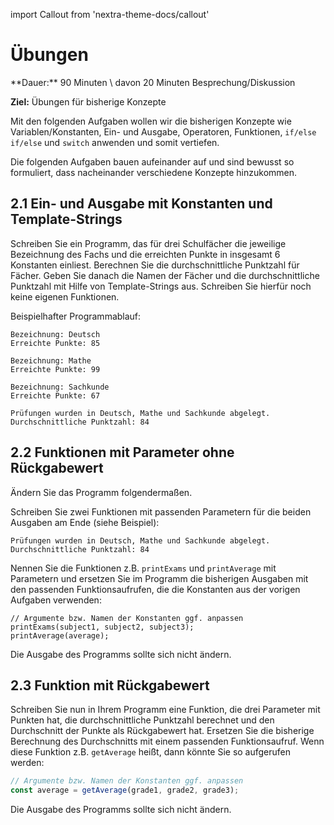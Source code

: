 import Callout from 'nextra-theme-docs/callout'

# Übungen

<Callout>
  **Dauer:** 90 Minuten \
  davon 20 Minuten Besprechung/Diskussion

**Ziel:** Übungen für bisherige Konzepte
</Callout>

Mit den folgenden Aufgaben wollen wir die bisherigen
Konzepte wie Variablen/Konstanten, Ein- und Ausgabe,
Operatoren, Funktionen, `if/else if/else` und `switch` 
anwenden und somit vertiefen.

Die folgenden Aufgaben bauen aufeinander auf und sind
bewusst so formuliert, dass nacheinander verschiedene
Konzepte hinzukommen.

## 2.1 Ein- und Ausgabe mit Konstanten und Template-Strings

Schreiben Sie ein Programm, das für drei Schulfächer die
jeweilige Bezeichnung des Fachs und die erreichten Punkte 
in insgesamt 6 Konstanten einliest. Berechnen Sie die durchschnittliche Punktzahl für Fächer. Geben Sie danach
die Namen der Fächer und die durchschnittliche Punktzahl
mit Hilfe von Template-Strings aus. Schreiben Sie hierfür 
noch keine eigenen Funktionen.

Beispielhafter Programmablauf:

```
Bezeichnung: Deutsch
Erreichte Punkte: 85

Bezeichnung: Mathe
Erreichte Punkte: 99

Bezeichnung: Sachkunde
Erreichte Punkte: 67

Prüfungen wurden in Deutsch, Mathe und Sachkunde abgelegt.
Durchschnittliche Punktzahl: 84
```

## 2.2  Funktionen mit Parameter ohne Rückgabewert

Ändern Sie das Programm folgendermaßen.

Schreiben Sie zwei Funktionen mit passenden Parametern
für die beiden Ausgaben am Ende (siehe Beispiel):

```
Prüfungen wurden in Deutsch, Mathe und Sachkunde abgelegt.
Durchschnittliche Punktzahl: 84
```

Nennen Sie die Funktionen z.B. `printExams` und `printAverage`
mit Parametern und ersetzen Sie im Programm 
die bisherigen Ausgaben mit den passenden Funktionsaufrufen, 
die die Konstanten aus der vorigen Aufgaben verwenden:

```
// Argumente bzw. Namen der Konstanten ggf. anpassen
printExams(subject1, subject2, subject3);
printAverage(average);
```

Die Ausgabe des Programms sollte sich nicht ändern.

## 2.3 Funktion mit Rückgabewert

Schreiben Sie nun in Ihrem Programm eine Funktion, die
drei Parameter mit Punkten hat, die durchschnittliche 
Punktzahl berechnet und den Durchschnitt der Punkte als 
Rückgabewert hat. Ersetzen Sie die bisherige Berechnung des Durchschnitts mit einem passenden Funktionsaufruf. 
Wenn diese Funktion z.B. `getAverage` heißt, dann könnte Sie 
so aufgerufen werden:

```js
// Argumente bzw. Namen der Konstanten ggf. anpassen
const average = getAverage(grade1, grade2, grade3);
```

Die Ausgabe des Programms sollte sich nicht ändern.